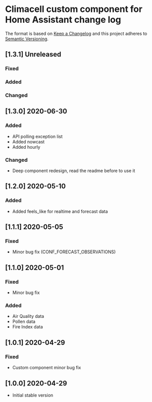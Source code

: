 # Climacell custom component for Home Assistant change log

The format is based on [Keep a Changelog](http://keepachangelog.com/)
and this project adheres to [Semantic Versioning](http://semver.org/).

## [1.3.1] Unreleased
### Fixed

### Added

### Changed

## [1.3.0] 2020-06-30
### Added
- API polling exception list
- Added nowcast
- Added hourly

### Changed
- Deep component redesign, read the readme before to use it

## [1.2.0] 2020-05-10
### Added
- Added feels_like for realtime and forecast data

## [1.1.1] 2020-05-05
### Fixed
- Minor bug fix (CONF_FORECAST_OBSERVATIONS)

## [1.1.0] 2020-05-01
### Fixed
- Minor bug fix
### Added
- Air Quality data
- Pollen data
- Fire Index data

## [1.0.1] 2020-04-29
### Fixed
- Custom component minor bug fix

## [1.0.0] 2020-04-29
- Initial stable version